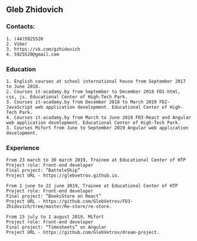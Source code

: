 ## Gleb Zhidovich

### Сontacts: 
    1. (44)5925520
    2. Viber
    3. https://vk.com/gzhidovich
    4. 5925520@gmail.com

### Education
    1. English courses at school international house from September 2017 to June 2018.
    2. Сourses it-acadamy.by from September to December 2018 FD1-html, css, js. Educational Center of High-Tech Park.
    3. Сourses it-acadamy.by from December 2018 to March 2019 FD2-JavaScript web application development. Educational Center of High-Tech Park.
    4. Сourses it-acadamy.by from March to June 2019 FD3-React and Angular web application development. Educational Center of High-Tech Park.
    3. Сourses Mifort from June to September 2019 Angular web application development.

### Experience
    From 23 march to 30 march 2019, Trainee at Educational Center of HTP
    Project role: Front-end developer
    Final project: “BatteleShip” 
    Project URL - https://glebvetrov.github.io.
    
    From 1 june to 22 june 2019, Trainee at Educational Center of HTP
    Project role: Front-end developer
    Final project: “BooksStore on React” 
    Project URL - https://github.com/GlebVetrov/FD3-Zhidovich/tree/master/Re-store/re-store.
    
    From 15 july to 1 august 2019, Mifort
    Project role: Front-end developer
    Final project: “Timesheets” on Angular
    Project URL - https://github.com/GlebVetrov/dream-project.
